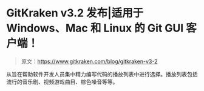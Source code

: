 # GitKraken v3.2 发布|适用于 Windows、Mac 和 Linux 的 Git GUI 客户端！

> 原文：<https://www.gitkraken.com/blog/gitkraken-v3-2>

从旨在帮助软件开发人员集中精力编写代码的播放列表中进行选择。播放列表包括流行的音乐剧、视频游戏曲目、棕色噪音等等。
